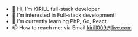 - 👋 Hi, I’m KIRILL full-stack developer
- 👀 I’m interested in Full-stack development!
- 🌱 I’m currently learning PhP, Go, React
- 📫 How to reach me: via Email kirill009@live.com

<!---
kirill1235201/kirill1235201 is a ✨ special ✨ repository because its `README.md` (this file) appears on your GitHub profile.
You can click the Preview link to take a look at your changes.
--->
